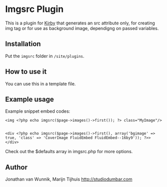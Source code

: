 # Imgsrc Plugin

This is a plugin for [Kirby](http://getkirby.com/) that generates an src attribute only, for creating img tag or for use as background image, dependigng on passed variables.

## Installation

Put the `imgsrc` folder in `/site/plugins`.

## How to use it

You can use this in a template file.

## Example usage

Example snippet embed codes:

````
<img <?php echo imgsrc($page->images()->first()); ?> class="MyImage"/>


<div <?php echo imgsrc($page->images()->first(), array('bgimage' => true, 'class' => 'CoverImage FluidEmbed FluidEmbed--16by9')); ?>></div>

````

Check out the $defaults array in imgsrc.php for more options.

## Author

Jonathan van Wunnik, Marijn Tijhuis
<http://studiodumbar.com>
